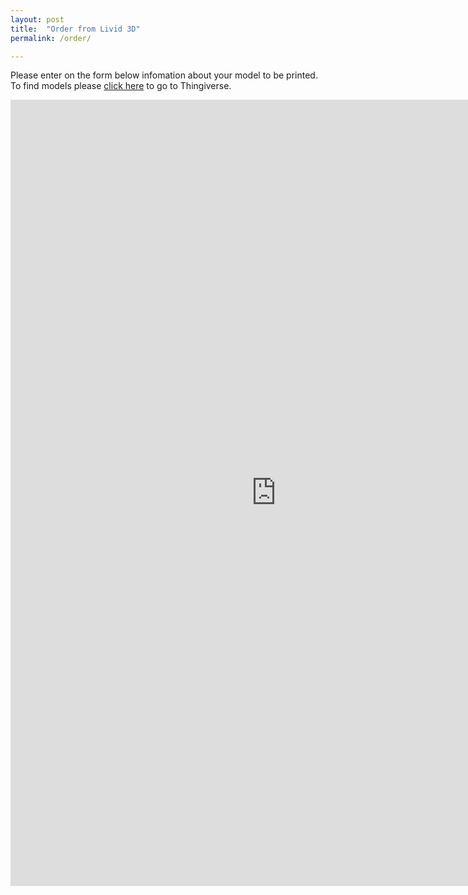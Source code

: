 ```yaml
---
layout: post
title:  "Order from Livid 3D"
permalink: /order/

---
```


Please enter on the form below infomation about your model to be printed. To find models please [click here]([https://www.thingiverse.com) to go to Thingiverse.


<iframe src="https://docs.google.com/forms/d/e/1FAIpQLSdneFClzUOFEGXWIi7c9d5PgFtmECS4_zjhDzhT-wowhS7HHw/viewform?embedded=true" width="850" height="1258" frameborder="0" marginheight="0" marginwidth="0">Loading...</iframe>

